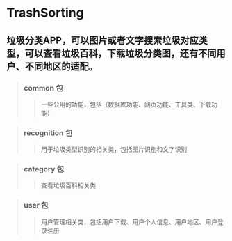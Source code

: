 # TrashSorting
## 垃圾分类APP，可以图片或者文字搜索垃圾对应类型，可以查看垃圾百科，下载垃圾分类图，还有不同用户、不同地区的适配。

> ### common 包
>>一些公用的功能，包括（数据库功能、网页功能、工具类、下载功能）

> ### recognition 包
>>用于垃圾类型识别的相关类，包括图片识别和文字识别

> ### category 包
>>查看垃圾百科相关类

> ### user 包
>>用户管理相关类，包括用户下载、用户个人信息、用户地区、用户登录注册
